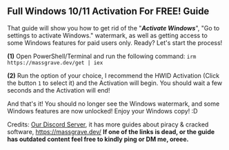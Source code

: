 ## **Full Windows 10/11 Activation For FREE! Guide**

That guide will show you how to get rid of the "***Activate Windows***", "Go to settings to activate Windows." watermark, as well as getting access to some Windows features for paid users only. Ready? Let's start the process!

**(1)** Open PowerShell/Terminal and run the following command: `irm https://massgrave.dev/get | iex`

**(2)** Run the option of your choice, I recommend the HWID Activation (Click the button `1` to select it) and the Activation will begin. You should wait a few seconds and the Activation will end!

And that's it! You should no longer see the Windows watermark, and some Windows features are now unlocked! Enjoy your Windows copy! \:D

Credits: [Our Discord Server](https://discord.gg/enMG8bXUbn), it has more guides about piracy & cracked software, https://massgrave.dev/
**If one of the links is dead, or the guide has outdated content feel free to kindly ping or DM me, oreee.**
